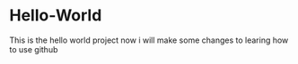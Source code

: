 # Hello-World
This is the hello world project
now i will make some changes to learing how to use github
